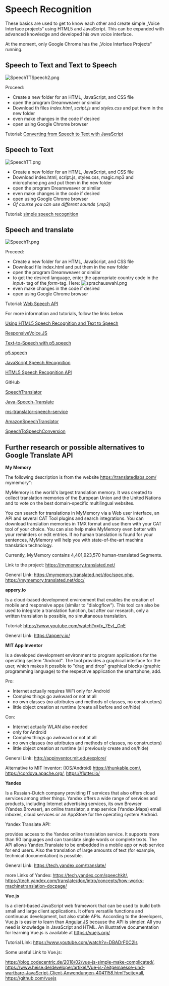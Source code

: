 # Speech Recognition 

These basics are used to get to know each other and create simple  „Voice Interface projects“ using HTML5 and JavaScript. This can be expanded with advanced knowledge and developed his own voice interface.

At the moment, only Google Chrome has the „Voice Interface Projects“ running.



## Speech to Text and Text to Speech


![SpeechTTSpeech2.png](/example-images/SpeechTTSpeech2.png)

Proceed:

 * Create a new folder for an HTML, JavaScript, and CSS file
 * open the program Dreamweaver or similar
 * Download th files *index.html*, *script.js* and *styles.css* and put them in the new folder
 * even make changes in the code if desired
 * open using Google Chrome browser

Tutorial: [Converting from Speech to Text with JavaScript](https://tutorialzine.com/2017/08/converting-from-speech-to-text-with-javascript)


## Speech to Text 

![SpeechTT.png](/Users/administrator/Desktop/speech_recognition-with-html5-and-javascript/example-images/SpeechTT.png)

- Create a new folder for an HTML, JavaScript, and CSS file
- Download index.html, script.js, styles.css, magic.mp3 and microphone.png and put them in the new folder
- open the program Dreamweaver or similar
- even make changes in the code if desired
- open using Google Chrome browser
- *Of course you can use different sounds (.mp3)*

Tutorial: [simple speech recognition ](https://medium.freecodecamp.org/how-to-build-a-simple-speech-recognition-app-a65860da6108)

## Speech and translate 

![SpeechTr.png](/Users/administrator/Desktop/speech_recognition-with-html5-and-javascript/example-images/SpeechTr.png)

Proceed:

- Create a new folder for an HTML, JavaScript, and CSS file
- Download file index.html and put them in the new folder
- open the program Dreamweaver or similar
- to get the desired language, enter the appropriate country code in the *input*- tag of the *form*-tag. Here: ![sprachauswahl.png](/Users/administrator/Desktop/speech_recognition-with-html5-and-javascript/example-images/sprachauswahl.png)
- even make changes in the code if desired
- open using Google Chrome browser

Tutorial: [Web Speech API](https://www.audero.it/demo/web-speech-api-demo.html)


For more information and tutorials, follow the links below

[Using HTML5 Speech Recognition and Text to Speech](http://stephenwalther.com/archive/2015/01/05/using-html5-speech-recognition-and-text-to-speech)

[ResponsiveVoice.JS](https://responsivevoice.org/)

[Text-to-Speech with p5.speech](https://www.youtube.com/watch?v=v0CHV33wDsI)

[p5.speech](http://ability.nyu.edu/p5.js-speech/)

[JavaScript Speech Recognition](https://www.youtube.com/watch?v=0mJC0A72Fnw)

[HTML5 Speech Recognition API](
https://codeburst.io/html5-speech-recognition-api-670846a50e92)

GitHub

[SpeechTranslator](https://github.com/MicrosoftTranslator/SpeechTranslator)

[Java-Speech-Translate](https://github.com/MicrosoftTranslator/Java-Speech-Translate)

[ms-translator-speech-service](https://github.com/noopkat/ms-translator-speech-service)

[AmazonSpeechTranslator](https://github.com/mobilequickie/AmazonSpeechTranslator)

[SpeechToSpeechConversion](https://github.com/shahidmawan/SpeechToSpeechConversion)

## Further research or possible alternatives to Google Translate API

**My Memory**

The following description is from the website https://translatedlabs.com/
mymemory“:

MyMemory is the world's largest translation memory. It was created to collect translation 
memories of the European Union and the United Nations and to vote on the best domain-specific 
multilingual websites.

You can search for translations in MyMemory via a Web user interface, an API and several CAT 
Tool plugins and search integrations. You can download translation memories in TMX format and 
use them with your CAT tool of your choice. You can also help make MyMemory even better with 
your reminders or edit entries. If no human translation is found for your sentences, MyMemory 
will help you with state-of-the-art machine translation technology.

Currently, MyMemory contains 4,401,923,570 human-translated Segments.

Link to the project: https://mymemory.translated.net/

General Link: https://mymemory.translated.net/doc/spec.php, https://mymemory.translated.net/doc/

**appery.io**

Is a cloud-based development environment that enables the creation of mobile and responsive apps 
(similar to "dialogflow"). This tool can also be used to integrate a translation function, but after
our research, only a written translation is possible, no simultaneous translation.

Tutorial: https://www.youtube.com/watch?v=fx_7EvL_GnE

General Link: https://appery.io/

**MIT App Inventor**

Is a developed development environment to program applications for the operating system "Android". 
The tool provides a graphical interface for the user, which makes it possible to "drag and drop" 
graphical blocks (graphic programming language) to the respective application the smartphone, add.

Pro:
- Internet actually requires WiFi only for Android
- Complex things go awkward or not at all
- no own classes (no attributes and methods of classes, no constructors)
- little object creation at runtime (create all before and on/hide)

Con:
- Internet actually WLAN also needed
- only for Android
- Complex things go awkward or not at all
- no own classes (no attributes and methods of classes, no constructors)
- little object creation at runtime (all previously create and on/hide)

General Link: http://appinventor.mit.edu/explore/

Alternative to MIT Inventor: (IOS/Android) https://thunkable.com/, https://cordova.apache.org/, https://flutter.io/

**Yandex**

Is a Russian-Dutch company providing IT services that also offers cloud services among other things. 
Yandex offers a wide range of services and products, including Internet advertising services, its own
Browser (Yandex.Browser), an online translator, a map service (Yandex.Maps) email inboxes, cloud 
services or an AppStore for the operating system Android.

Yandex Translate API:

provides access to the Yandex online translation service. It supports more than 90 languages and can 
translate single words or complete texts. The API allows Yandex.Translate to be embedded in a mobile app 
or web service for end users. Also the translation of large amounts of text (for example, technical 
documentation) is possible.

General Link: https://tech.yandex.com/translate/

more Links of Yandex: https://tech.yandex.com/speechkit/, https://tech.yandex.com/translate/doc/intro/concepts/how-works-machinetranslation-docpage/

**Vue.js**

Is a client-based JavaScript web framework that can be used to build both small and large client applications. It offers versatile functions and continuous development, but also stable APIs. According to the developers, Vue.js is easier to learn than [Angular JS](https://angularjs.org/) because the API is simpler. All you need is knowledge in JavaScript and HTML. An illustrative documentation for learning Vue.js is available at https://vuejs.org/

Tutorial Link: https://www.youtube.com/watch?v=DBADrF0C2ls

Some useful Link to Vue.js:

https://blog.codecentric.de/2018/02/vue-js-simple-make-complicated/, https://www.heise.de/developer/artikel/Vue-js-Zeitgemaesse-und-wartbare-JavaScript-Client-Anwendungen-4041158.html?seite=all, https://github.com/vuejs


